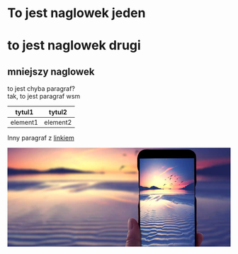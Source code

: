 # To jest naglowek jeden
# to jest naglowek drugi
## **mniejszy naglowek**

to jest chyba paragraf?\
tak, to jest paragraf wsm

|tytul1|tytul2|
|------|------|
|element1|element2|


Inny paragraf z [linkiem](https://github.com/fabilier22822/warsztacik/)

![ladne_zdjęcia_z_wakacji.jpg](ladne_zdjęcia_z_wakacji.jpg)
